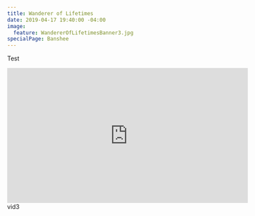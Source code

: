 ```yaml
---
title: Wanderer of Lifetimes
date: 2019-04-17 19:40:00 -04:00
image:
  feature: WandererOfLifetimesBanner3.jpg
specialPage: Banshee
---
```


Test
<iframe width="560" height="315" src="https://www.youtube.com/embed/LX4Mf-AXybE" frameborder="0" allow="accelerometer; autoplay; encrypted-media; gyroscope; picture-in-picture" allowfullscreen></iframe>
vid3
